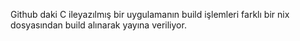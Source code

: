 Github daki  C ileyazılmış bir uygulamanın build işlemleri farklı bir nix dosyasından build alınarak yayına veriliyor.